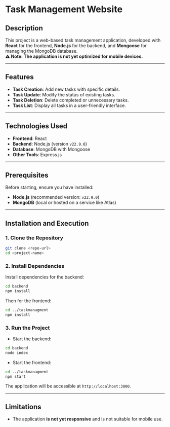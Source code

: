 # **Task Management Website**  

## **Description**  
This project is a web-based task management application, developed with **React** for the frontend, **Node.js** for the backend, and **Mongoose** for managing the MongoDB database.  
**⚠️ Note: The application is not yet optimized for mobile devices.**  

---

## **Features**  
- **Task Creation**: Add new tasks with specific details.  
- **Task Update**: Modify the status of existing tasks.  
- **Task Deletion**: Delete completed or unnecessary tasks.  
- **Task List**: Display all tasks in a user-friendly interface.  

---

## **Technologies Used**  
- **Frontend**: React  
- **Backend**: Node.js (version `v22.9.0`)  
- **Database**: MongoDB with Mongoose  
- **Other Tools**: Express.js  

---

## **Prerequisites**  
Before starting, ensure you have installed:  
- **Node.js** (recommended version: `v22.9.0`)  
- **MongoDB** (local or hosted on a service like Atlas)  

---

## **Installation and Execution**  

### **1. Clone the Repository**  
```bash
git clone <repo-url>
cd <project-name>
```

### **2. Install Dependencies**  
Install dependencies for the backend:  
```bash
cd backend
npm install
```

Then for the frontend:  
```bash
cd ../taskmanagment
npm install
```

### **3. Run the Project**  
- Start the backend:  
```bash
cd backend
node index
```

- Start the frontend:  
```bash
cd ../taskmanagment
npm start
```

The application will be accessible at `http://localhost:3000`.

---

## **Limitations**  
- The application **is not yet responsive** and is not suitable for mobile use.
